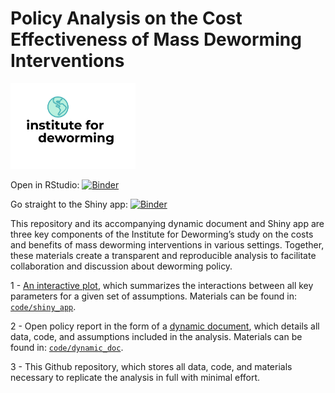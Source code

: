 
# Policy Analysis on the Cost Effectiveness of Mass Deworming Interventions

<img width="200" src="./code/images/institute-for-deworming.png"> <br>

Open in RStudio:
[![Binder](https://mybinder.org/badge_logo.svg)](https://mybinder.org/v2/gh/advocacy-policy-analysis/pa-dw-yes-opaque-link/master?urlpath=rstudio)

Go straight to the Shiny app:
[![Binder](http://mybinder.org/badge_logo.svg)](https://petez.shinyapps.io/shiny_app/)

This repository and its accompanying dynamic document and Shiny app are
three key components of the Institute for Deworming’s study on the costs
and benefits of mass deworming interventions in various settings.
Together, these materials create a transparent and reproducible analysis
to facilitate collaboration and discussion about deworming policy.

1 - [An interactive plot](https://petez.shinyapps.io/shiny_app/), which
summarizes the interactions between all key parameters for a given set
of assumptions. Materials can be found in:
[`code/shiny_app`](https://github.com/advocacy-policy-analysis/pa-dw-yes-opaque-link/tree/master/code/shiny_app).

2 - Open policy report in the form of a [dynamic
document](https://advocacy-policy-analysis.github.io/pa-dw-yes-opaque-link/),
which details all data, code, and assumptions included in the analysis.
Materials can be found in:
[`code/dynamic_doc`](https://github.com/advocacy-policy-analysis/pa-dw-yes-opaque-link/blob/master/code/01_final_opa.Rmd).

3 - This Github repository, which stores all data, code, and materials
necessary to replicate the analysis in full with minimal effort.
